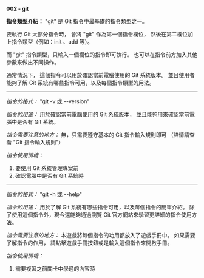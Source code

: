 **002 - git**

**指令類型介紹：**
"git" 是 Git 指令中最基礎的指令類型之一。

要執行 Git 大部分指令時，
會將 "git" 作為第一個指令欄位，
然後在第二欄位加上指令類型（例如：init 、add 等）。

而 "git" 指令類型，只輸入一個欄位的指令即可執行。
也可以在指令前方加入其他參數來做出不同操作。

通常情況下，
這個指令可以用於確認當前電腦使用的 Git 系統版本。
並且使用者能夠了解 Git 系統有哪些指令可用，以及每個指令類型的用法。

------------

*指令的格式：*
"git -v 或 --version"

*指令的用途：* 
用於確認當前電腦使用的 Git 系統版本，
並且能夠用來確認當前電腦中是否有 Git 系統。

*指令需要注意的地方：* 
無，只需要遵守基本的 Git 指令輸入規則即可
（詳情請查看 "Git 指令輸入規則"）

*指令使用情境：*
1. 要使用 Git 系統管理專案前
2. 確認電腦中是否有 Git 系統時
   
------------

*指令的格式：* 
"git -h 或 --help"

*指令的用途：* 
用於了解 Git 系統有哪些指令可用，以及每個指令的簡單介紹。
除了使用這個指令外，現今還能夠通過瀏覽 Git 官方網站來學習更詳細的指令使用方法。

*指令需要注意的地方：* 
本遊戲將每個指令的功用都放入了遊戲手冊中。
如果需要了解指令的作用，
請點擊遊戲手冊按鈕或是輸入這個指令來開啟手冊。

*指令使用情境：*
1. 需要複習之前關卡中學過的內容時
